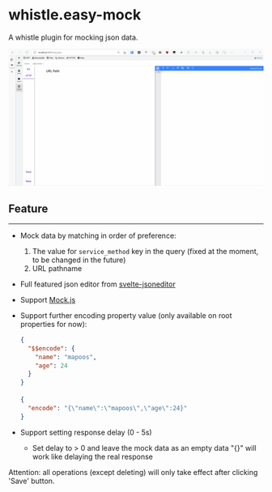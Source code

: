 # whistle.easy-mock

A whistle plugin for mocking json data.

![options](./whistle.easy-mock/img/demo.gif)

## Feature

---

- Mock data by matching in order of preference:
  1. The value for `service_method` key in the query (fixed at the moment, to be changed in the future)
  2. URL pathname
- Full featured json editor from [svelte-jsoneditor](https://www.npmjs.com/package/svelte-jsoneditor)
- Support [Mock.js](http://mockjs.com/)
- Support further encoding property value (only available on root properties for now):

  ```json
  {
    "$$encode": {
      "name": "mapoos",
      "age": 24
    }
  }

  {
    "encode": "{\"name\":\"mapoos\",\"age\":24}"
  }
  ```

- Support setting response delay (0 - 5s)
  - Set delay to > 0 and leave the mock data as an empty data "{}" will work like delaying the real response

Attention: all operations (except deleting) will only take effect after clicking 'Save' button.
